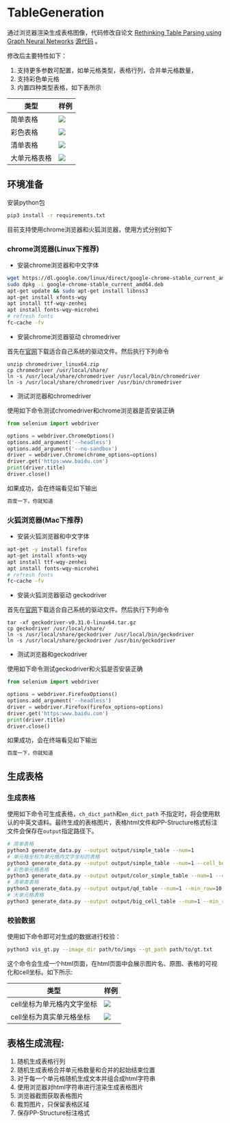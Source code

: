 # TableGeneration

通过浏览器渲染生成表格图像，代码修改自论文 [Rethinking Table Parsing using Graph Neural Networks](https://arxiv.org/pdf/1905.13391.pdf) [源代码](https://github.com/hassan-mahmood/TIES_DataGeneration) 。

修改后主要特性如下：

1. 支持更多参数可配置，如单元格类型，表格行列，合并单元格数量，
2. 支持彩色单元格
3. 内置四种类型表格，如下表所示

|类型|样例|
|---|---|
|简单表格|![](imgs/simple.jpg)|
|彩色表格|![](imgs/color.jpg)|
|清单表格|![](imgs/qd.jpg)|
|大单元格表格|![](imgs/big_cell.jpg)|

## 环境准备

安装python包

```bash
pip3 install -r requirements.txt
```

目前支持使用chrome浏览器和火狐浏览器，使用方式分别如下

### chrome浏览器(Linux下推荐)

- 安装chrome浏览器和中文字体

```bash
wget https://dl.google.com/linux/direct/google-chrome-stable_current_amd64.deb
sudo dpkg -i google-chrome-stable_current_amd64.deb
apt-get update && sudo apt-get install libnss3
apt-get install xfonts-wqy
apt install ttf-wqy-zenhei
apt install fonts-wqy-microhei
# refresh fonts
fc-cache -fv
```

- 安装chrome浏览器驱动 chromedriver

首先在[官网](https://chromedriver.chromium.org/downloads)下载适合自己系统的驱动文件。然后执行下列命令

```shell
unzip chromedriver_linux64.zip
cp chromedriver /usr/local/share/
ln -s /usr/local/share/chromedriver /usr/local/bin/chromedriver
ln -s /usr/local/share/chromedriver /usr/bin/chromedriver
```

- 测试浏览器和chromedriver

使用如下命令测试chromedriver和chrome浏览器是否安装正确

```python
from selenium import webdriver

options = webdriver.ChromeOptions()
options.add_argument('--headless')
options.add_argument('--no-sandbox')
driver = webdriver.Chrome(chrome_options=options)
driver.get('https:www.baidu.com')
print(driver.title)
driver.close()
```

如果成功，会在终端看见如下输出

```bash
百度一下，你就知道
```

### 火狐浏览器(Mac下推荐)

- 安装火狐浏览器和中文字体

```bash
apt-get -y install firefox
apt-get install xfonts-wqy
apt install ttf-wqy-zenhei
apt install fonts-wqy-microhei
# refresh fonts
fc-cache -fv
```

- 安装火狐浏览器驱动 geckodriver

首先在[官网](https://github.com/mozilla/geckodriver/releases/)下载适合自己系统的驱动文件。然后执行下列命令

```shell
tar -xf geckodriver-v0.31.0-linux64.tar.gz
cp geckodriver /usr/local/share/
ln -s /usr/local/share/geckodriver /usr/local/bin/geckodriver
ln -s /usr/local/share/geckodriver /usr/bin/geckodriver
```

- 测试浏览器和geckodriver

使用如下命令测试geckodriver和火狐是否安装正确

```python
from selenium import webdriver

options = webdriver.FirefoxOptions()
options.add_argument('--headless')
driver = webdriver.Firefox(firefox_options=options)
driver.get('https:www.baidu.com')
print(driver.title)
driver.close()
```

如果成功，会在终端看见如下输出

```bash
百度一下，你就知道
```

## 生成表格

### 生成表格

使用如下命令可生成表格，`ch_dict_path`和`en_dict_path`
不指定时，将会使用默认的中英文语料。最终生成的表格图片，表格html文件和PP-Structure格式标注文件会保存在`output`指定路径下。

```bash
# 简单表格
python3 generate_data.py --output output/simple_table --num=1
# 单元格坐标为单元格内文字坐标的表格
python3 generate_data.py --output output/simple_table --num=1 --cell_box_type='text'
# 彩色单元格表格
python3 generate_data.py --output output/color_simple_table --num=1 --color_prob=0.3
# 清单类表格
python3 generate_data.py --output output/qd_table --num=1 --min_row=10 --max_row=80 --min_col=4 --max_col=8 --min_txt_len=2 --max_txt_len=10 --max_span_row_count=3 --max_span_col_count=3 --max_span_value=20 --color_prob=0 --browser_width=1920 --browser_height=5000
# 大单元格表格
python3 generate_data.py --output output/big_cell_table --num=1 --min_row=6 --max_row=10 --min_col=4 --max_col=8 --min_txt_len=2 --max_txt_len=10 --max_span_row_count=3 --max_span_col_count=3 --max_span_value=10 --color_prob=0 --cell_max_width=100 --cell_max_height=100 --browser_width=1920 --browser_height=1920
```

### 校验数据

使用如下命令即可对生成的数据进行校验：

```bash
python3 vis_gt.py --image_dir path/to/imgs --gt_path path/to/gt.txt
```

这个命令会生成一个html页面，在html页面中会展示图片名、原图、表格的可视化和cell坐标。如下所示:

|类型| 样例                     |
|---|------------------------|
|cell坐标为单元格内文字坐标 | ![](imgs/text_box.jpg) |
|cell坐标为真实单元格坐标 | ![](imgs/cell_box.jpg) |

## 表格生成流程:

1. 随机生成表格行列
2. 随机生成表格合并单元格数量和合并的起始结束位置
3. 对于每一个单元格随机生成文本并组合成html字符串
4. 使用浏览器对html字符串进行渲染生成表格图片
5. 浏览器截图获取表格图片
6. 裁剪图片，只保留表格区域
7. 保存PP-Structure标注格式
